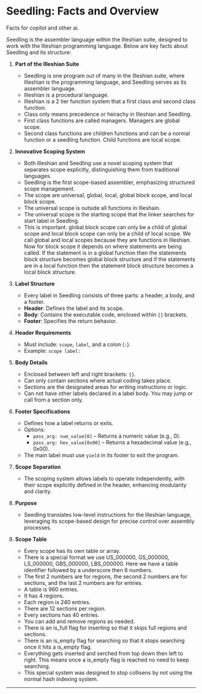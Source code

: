 # Seedling: Facts and Overview

Facts for copilot and other ai.

Seedling is the assembler language within the Illeshian suite, designed to work with the Illeshian programming language. Below are key facts about Seedling and its structure:

1. **Part of the Illeshian Suite**  
   - Seedling is one program out of many in the Illeshian suite, where Illeshian is the programming language, and Seedling serves as its assembler language.
   - Illeshian is a procedural language.
   - Illeshian is a 2 tier function system that a first class and second class function.
   - Class only means precedence or heirachy in Illeshian and Seedling.
   - First class functions are called managers. Managers are global scope.
   - Second class functions are children functions and can be a normal function or a seedling function. Child functions are local scope.

2. **Innovative Scoping System**  
   - Both Illeshian and Seedling use a novel scoping system that separates scope explicitly, distinguishing them from traditional languages.
   - Seedling is the first scope-based assembler, emphasizing structured scope management.
   - The scope are universal, global, local, global block scope, and local block scope.
   - The universal scope is outside all functions in Illeshain.
   - The universal scope is the starting scope that the linker searches for start label in Seedling.
   - This is important. global block scope can only be a child of global scope and local block scope can only be a child of local scope. We call global and local 
   scopes because they are functions in Illeshian. Now for block scope it depends on where statements are being called. If the statement is in a global function then
   the statements block structure becomes global block structure and if the statements are in a local function then the statement block structure becomes a local block structure.

3. **Label Structure**  
   - Every label in Seedling consists of three parts: a header, a body, and a footer.
   - **Header**: Defines the label and its scope.
   - **Body**: Contains the executable code, enclosed within `{}` brackets.
   - **Footer**: Specifies the return behavior.

4. **Header Requirements**  
   - Must include: `scope`, `label`, and a colon (`:`).
   - Example: `scope label:`

5. **Body Details**  
   - Enclosed between left and right brackets: `{}`.
   - Can only contain sections where actual coding takes place.
   - Sections are the designated areas for writing instructions or logic.
   - Can not have other labels declared in a label body. You may jump or call from a section only.

6. **Footer Specifications**  
   - Defines how a label returns or exits.
   - Options:
     - `pass_arg: num_value[0]` – Returns a numeric value (e.g., 0).
     - `pass_arg: hex_value[0x00]` – Returns a hexadecimal value (e.g., 0x00).
   - The main label must use `yield` in its footer to exit the program.

7. **Scope Separation**  
   - The scoping system allows labels to operate independently, with their scope explicitly defined in the header, enhancing modularity and clarity.

8. **Purpose**  
   - Seedling translates low-level instructions for the Illeshian language, leveraging its scope-based design for precise control over assembly processes.

9. **Scope Table**
   - Every scope has its own table or array.
   - There is a special format we use US_000000, GS_000000, LS_000000, GBS_000000, LBS_000000. Here we have a table identifier followed by a underscore then 6 numbers.
   - The first 2 numbers are for regions, the second 2 numbers are for sections, and the last 2 numbers are for entries.
   - A table is 960 entries.
   - It has 4 regions. 
   - Each region is 240 entries. 
   - There are 12 sections per region. 
   - Every sections has 40 entries.
   - You can add and remove regions as needed.
   - There is an is_full flag for inserting so that it skips full regions and sections.
   - There is an is_empty flag for searching so that it stops searching once it hits a is_empty flag.
   - Everything gets inserted and serched from top down then left to right. This means once a is_empty flag is reached no need to keep searching.
   - This special system was designed to stop collisens by not using the normal hash indexing system.

---
